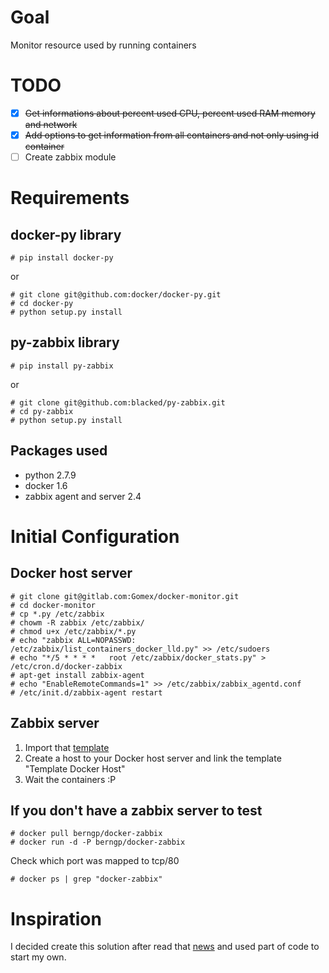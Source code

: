 # Goal

Monitor resource used by running containers

# TODO

- [x] ~~Get informations about percent used CPU, percent used RAM memory and network~~ 
- [x] ~~Add options to get information from all containers and not only using id container~~
- [ ] Create zabbix module

# Requirements

## docker-py library 

``` 
# pip install docker-py
```

or
```
# git clone git@github.com:docker/docker-py.git
# cd docker-py
# python setup.py install
```

## py-zabbix library 

```
# pip install py-zabbix
```
or

```
# git clone git@github.com:blacked/py-zabbix.git
# cd py-zabbix
# python setup.py install
```

## Packages used

* python 2.7.9
* docker 1.6
* zabbix agent and server 2.4

# Initial Configuration

## Docker host server

```
# git clone git@gitlab.com:Gomex/docker-monitor.git
# cd docker-monitor
# cp *.py /etc/zabbix
# chowm -R zabbix /etc/zabbix/
# chmod u+x /etc/zabbix/*.py
# echo "zabbix ALL=NOPASSWD: /etc/zabbix/list_containers_docker_lld.py" >> /etc/sudoers
# echo "*/5 * * * *   root /etc/zabbix/docker_stats.py" > /etc/cron.d/docker-zabbix
# apt-get install zabbix-agent
# echo "EnableRemoteCommands=1" >> /etc/zabbix/zabbix_agentd.conf
# /etc/init.d/zabbix-agent restart
```

## Zabbix server

1. Import that [template](https://gitlab.com/Gomex/docker-monitor/raw/master/zbx_export_templates.xml) 
1. Create a host to your Docker host server and link the template "Template Docker Host"
1. Wait the containers :P

## If you don't have a zabbix server to test

```
# docker pull berngp/docker-zabbix
# docker run -d -P berngp/docker-zabbix
```

Check which port was mapped to tcp/80

``` 
# docker ps | grep "docker-zabbix"
```

# Inspiration

I decided create this solution after read that [news](http://www.rackspace.com/blog/addressing-hybrid-architecture-complexity-with-new-docker-monitoring-plugin/) and used part of code to start my own.
